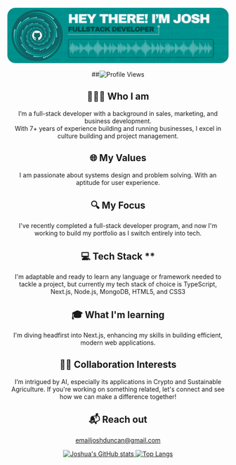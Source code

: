 <div align="center">

![Header](./github-header.png)

##![Profile Views](https://komarev.com/ghpvc/?username=jduncan017&label=PROFILE+VIEWS)
## 🙋🏽‍♂️ Who I am
I’m a full-stack developer with a background in sales, marketing, and business development.  
With 7+ years of experience building and running businesses, I excel in culture building and project management.

## 🌐 My Values
I am passionate about systems design and problem solving. With an aptitude for user experience.

## 🔍 My Focus
I've recently completed a full-stack developer program, and now I'm working to build my portfolio as I switch entirely into tech.

## 💻 Tech Stack **
I'm adaptable and ready to learn any language or framework needed to tackle a project, but currently my tech stack of choice is TypeScript, Next.js, Node.js, MongoDB, HTML5, and CSS3

## 🎓 What I'm learning
I'm diving headfirst into Next.js, enhancing my skills in building efficient, modern web applications.

## 👏🏽 Collaboration Interests
I’m intrigued by AI, especially its applications in Crypto and Sustainable Agriculture. If you're working on something related, let's connect and see how we can make a difference together!

## 📬 Reach out
[emailjoshduncan@gmail.com](mailto:emailjoshduncan@gmail.com)

<a href="https://github.com/anuraghazra/github-readme-stats">
    <img src="https://github-readme-stats.vercel.app/api?username=jduncan017&theme=gotham&rank_icon=github&show_icons=true&line_height=28" alt="Joshua's GitHub stats">
</a>
<a href="https://github.com/anuraghazra/github-readme-stats">
    <img src="https://github-readme-stats.vercel.app/api/top-langs/?username=jduncan017&theme=gotham&layout=donut" alt="Top Langs">
</a>

</div>
